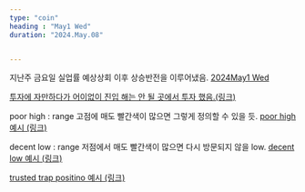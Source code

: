 ```yaml
---
type: "coin"
heading : "May1 Wed"
duration: "2024.May.08"


---
```

 

지난주 금요일 실업률 예상상회 이후 상승반전을 이루어냈음. 
[2024May1 Wed](/todo/images/Document2024May1-Wed.pdf)


[투자에 자만하다가 어이없이 진입 해는 안 될 곳에서 투자 했음.(링크)](/todo/images/wrong_entry_2024-05-08.jpeg)


poor high : range 고점에 매도 빨간색이 많으면 그렇게 정의할 수 있을 듯.
[poor high 예시 (링크)](/todo/images/poor-high_2024-05-08.png)

decent low : range 저점에서 매도 빨간색이 많으면 다시 방문되지 않을 low.
[decent low 예시 (링크)](/todo/images/decent-low_2024-05-08.png)


[trusted trap positino 예시 (링크)](/todo/images/trusted-trap-position-2024-05-14.png)